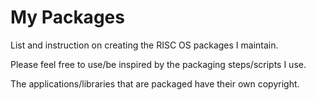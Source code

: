 # My Packages

List and instruction on creating the RISC OS packages I maintain.

Please feel free to use/be inspired by the packaging steps/scripts I use.

The applications/libraries that are packaged have their own copyright.
